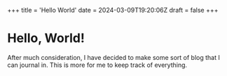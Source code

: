 +++
title = 'Hello World'
date = 2024-03-09T19:20:06Z
draft = false
+++

# Hello, World!
After much consideration, I have decided to make some sort of blog that I can journal in. This is more for me to keep track of everything.
